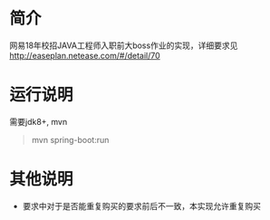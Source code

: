 # 简介
网易18年校招JAVA工程师入职前大boss作业的实现，详细要求见 http://easeplan.netease.com/#/detail/70
# 运行说明
需要jdk8+, mvn
> mvn spring-boot:run
# 其他说明
- 要求中对于是否能重复购买的要求前后不一致，本实现允许重复购买